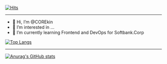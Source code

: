 [![Hits](https://hits.seeyoufarm.com/api/count/incr/badge.svg?url=https%3A%2F%2Fkin-archive.tistory.com&count_bg=%233D91C8&title_bg=%23555555&icon=pocket.svg&icon_color=%23E7E7E7&title=Tstory+blog+counting+From+July.2022&edge_flat=false)](https://hits.seeyoufarm.com)

---

- 👋 Hi, I’m @COREkin
- 👀 I’m interested in ...
- 🌱 I’m currently learning Frontend and DevOps for Softbank.Corp

<!-- Top Languages card , Github stats-->
[![Top Langs](https://github-readme-stats.vercel.app/api/top-langs/?username=COREkin&theme=dracula&exclude_repo=Computer-Science-Engineering&layout=compact&langs_count=10)](https://github.com/COREkin/github-readme-stats)

---

[![Anurag's GitHub stats](https://github-readme-stats.vercel.app/api?username=COREkin&theme=dracula)](https://github.com/COREkin/github-readme-stats)
